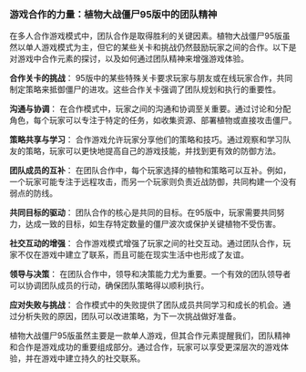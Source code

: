 ### 游戏合作的力量：植物大战僵尸95版中的团队精神

在多人合作游戏模式中，团队合作是取得胜利的关键因素。植物大战僵尸95版虽然以单人游戏模式为主，但它的某些关卡和挑战仍然鼓励玩家之间的合作。以下是对游戏中合作元素的探讨，以及如何通过团队精神来增强游戏体验。

**合作关卡的挑战**：
95版中的某些特殊关卡要求玩家与朋友或在线玩家合作，共同制定策略来抵御僵尸的进攻。这些合作关卡强调了团队规划和执行的重要性。

**沟通与协调**：
在合作模式中，玩家之间的沟通和协调至关重要。通过讨论和分配角色，每个玩家可以专注于特定的任务，如收集资源、部署植物或直接攻击僵尸。

**策略共享与学习**：
合作游戏允许玩家分享他们的策略和技巧。通过观察和学习队友的策略，玩家可以更快地提高自己的游戏技能，并找到更有效的防御方法。

**团队成员的互补**：
在团队合作中，每个玩家选择的植物和策略可以互补。例如，一个玩家可能专注于远程攻击，而另一个玩家则负责近战防御，共同构建一个没有弱点的防线。

**共同目标的驱动**：
团队合作的核心是共同的目标。在95版中，玩家需要共同努力，达成一致的目标，如生存特定数量的僵尸波次或保护关键植物不受伤害。

**社交互动的增强**：
合作游戏模式增强了玩家之间的社交互动。通过团队合作，玩家不仅在游戏中建立了联系，而且可能在现实生活中也形成了友谊。

**领导与决策**：
在团队合作中，领导和决策能力尤为重要。一个有效的团队领导者可以协调团队成员的行动，确保团队策略得以顺利执行。

**应对失败与挑战**：
合作模式中的失败提供了团队成员共同学习和成长的机会。通过分析失败的原因，团队可以改进策略，为下一次挑战做好准备。

植物大战僵尸95版虽然主要是一款单人游戏，但其合作元素提醒我们，团队精神和合作是游戏成功的重要组成部分。通过合作，玩家可以享受更深层次的游戏体验，并在游戏中建立持久的社交联系。